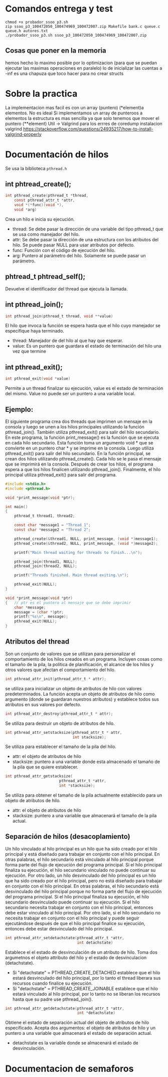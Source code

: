 
# Comandos entrega y test
```
chmod +x probador_ssoo_p3.sh
zip ssoo_p3_100472050_100474969_100472007.zip Makefile bank.c queue.c queue.h autores.txt
./probador_ssoo_p3.sh ssoo_p3_100472050_100474969_100472007.zip
```
## Cosas que poner en la memoria
hemos hecho lo maximo posible por lo optimizacion (para que se puedan ejecutar las maximas operaciones en paralelo)
lo de inicializar las cuentas a -inf es una chapuza que toco hacer para no crear structs

# Sobre la practica

La implementacion mas facil es con un array (puntero) (*element)a elementos. No es ideal
Si implementamos un array de punteroos a elementos la estructura es mas sencilla ya que solo tenemos que mover el puntero (**element)
Util -> Valgrind para los errres de coredump
instalacion valgrind https://stackoverflow.com/questions/24935217/how-to-install-valgrind-properly
# Documentación de hilos
Se usa la biblioteca `pthread.h`

## int phtread_create();
```c
int pthread_create(pthread_t *thread,
	const pthread_attr_t *attr,
	void *(*func)(void *),
	void *arg)
```
Crea un hilo e inicia su ejecución.
- thread: Se debe pasar la dirección de una variable del tipo pthread_t que se usa como manejador del hilo. 
- attr: Se debe pasar la dirección de una estructura con los atributos del hilo. Se puede pasar NULL para usar atributos por defecto. 
- func: Función con el código de ejecución del hilo. 
- arg: Puntero al parámetro del hilo. Solamente se puede pasar un parámetro.

## phtread_t phtread_self();
Devuelve el identificador del thread que ejecuta la llamada.

## int pthread_join();
```c
int pthread_join(pthread_t thread, void **value)
```
El hilo que invoca la función se espera hasta que el hilo cuyo manejador se especifique haya terminado.
- thread: Manejador de del hilo al que hay que esperar. 
- value: Es un puntero que guardara el estado de terminación del hilo una vez que termine
## int pthread_exit();
```c
int pthread_exit(void *value)
```
Permite a un thread finalizar su ejecución, value es el estado de terminación del mismo.
Value no puede ser un puntero a una variable local.

## Ejemplo:
El siguiente programa crea dos threads que imprimen un mensaje en la consola y luego se unen a los hilos principales utilizando la función pthread_join(). También utiliza pthread_exit() para salir del hilo secundario.
En este programa, la función print_message() es la función que se ejecuta en cada hilo secundario. Esta función toma un argumento void * que se convierte en un puntero char * y se imprime en la consola. Luego utiliza pthread_exit() para salir del hilo secundario.
En la función principal, se crean dos hilos utilizando pthread_create(). Cada hilo se le pasa el mensaje que se imprimirá en la consola. Después de crear los hilos, el programa espera a que los hilos finalicen utilizando pthread_join(). Finalmente, el hilo principal utiliza pthread_exit() para salir del programa.
```c
#include <stdio.h>
#include <pthread.h>

void *print_message(void *ptr);

int main()
{
    pthread_t thread1, thread2;

    const char *message1 = "Thread 1";
    const char *message2 = "Thread 2";

    pthread_create(&thread1, NULL, print_message, (void *)message1);
    pthread_create(&thread2, NULL, print_message, (void *)message2);

    printf("Main thread waiting for threads to finish...\n");

    pthread_join(thread1, NULL);
    pthread_join(thread2, NULL);

    printf("Threads finished. Main thread exiting.\n");

    pthread_exit(NULL);
}

void *print_message(void *ptr)
{   // ptr es el puntero al mensaje que se debe imprimir
    char *message;
    message = (char *)ptr;
    printf("%s\n", message);
    pthread_exit(NULL);
}

```


## Atributos del thread
Son un conjunto de valores que se utilizan para personalizar el comportamiento de los hilos creados en un programa. Incluyen cosas como el tamaño de la pila, la política de planificación, el alcance de los hilos y otros valores que afectan el comportamiento del hilo.

```c
int pthread_attr_init(pthread_attr_t * attr);
```
se utiliza para inicializar un objeto de atributos de hilo con valores predeterminados. 
La función acepta un objeto de atributos de hilo  como argumento (donde se guardaran nuestros atributos) y establece todos sus atributos en sus valores por defecto.

```c
int pthread_attr_destroy(pthread_attr_t * attr); 
```
Se utiliza para destruir un objeto de atributos de hilo.

```c
int pthread_attr_setstacksize(pthread_attr_t * attr, 
							  int stacksize); 
```
Se utiliza para establecer el tamaño de la pila del hilo.
- attr: el objeto de atributos de hilo
- stacksize: puntero a una variable donde esta almacenado el tamaño de la pila que se quiere establecer.

```c
int pthread_attr_getstacksize(
						pthread_attr_t *attr, 
						int *stacksize);
```
Se utiliza para obtener el tamaño de la pila actualmente establecido para un objeto de atributos de hilo.
- attr: el objeto de atributos de hilo
- stacksize: puntero a una variable que almacenará el tamaño de la pila actual.



## Separación de hilos (desacoplamiento)
Un hilo vinculado al hilo principal es un hilo que ha sido creado por el hilo principal y está diseñado para trabajar en conjunto con el hilo principal. En otras palabras, el hilo secundario está vinculado al hilo principal porque forma parte del flujo de ejecución del programa principal. Si el hilo principal finaliza su ejecución, el hilo secundario vinculado no puede continuar su ejecución.
Por otro lado, un hilo desvinculado del hilo principal es un hilo que ha sido creado por el hilo principal, pero no está diseñado para trabajar en conjunto con el hilo principal. En otras palabras, el hilo secundario está desvinculado del hilo principal porque no forma parte del flujo de ejecución del programa principal. Si el hilo principal finaliza su ejecución, el hilo secundario desvinculado puede continuar su ejecución.
Si el hilo secundario necesita trabajar en conjunto con el hilo principal, entonces debe estar vinculado al hilo principal. Por otro lado, si el hilo secundario no necesita trabajar en conjunto con el hilo principal y puede seguir ejecutándose después de que el hilo principal finalice su ejecución, entonces debe estar desvinculado del hilo principal.


```c
int pthread_attr_setdetachstate(pthread_attr_t *attr,
								int detachstate)
```
Establece el el estado de desvinculación de un atributo de hilo. Toma dos argumetnos el objeto attributo del hilo y el estado de desvinculacion (detachstate).
- Si "detachstate" = PTHREAD_CREATE_DETACHED establece que el hilo estará desvinculado del hilo principal, por lo tanto el thread liberara sus recursos cuando finalice su ejecución.
- Si "detachstate" = PTHREAD_CREATE_JOINABLE establece que el hilo estará vinculado al hilo principal, por lo tanto no se liberan los recursos hasta que su padre use pthread_join().

```c
int pthread_attr_getdetachstate(pthread_attr_t *attr, 
								int *detachstate)
```
Obtiene el estado de separación actual del objeto de atributos de hilo especificado. Acepta dos argumentos: el objeto de atributos de hilo y un puntero a una variable que almacenará el estado de separación actual. 
- detachstate es la variable donde se almacenará el estado de desvinculación.



# Documentacion de semaforos

